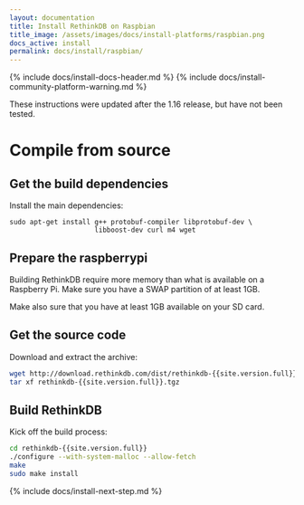 ```yaml
---
layout: documentation
title: Install RethinkDB on Raspbian
title_image: /assets/images/docs/install-platforms/raspbian.png
docs_active: install
permalink: docs/install/raspbian/
---
```

{% include docs/install-docs-header.md %}
{% include docs/install-community-platform-warning.md %}

These instructions were updated after the 1.16 release, but have not been tested.

# Compile from source #

## Get the build dependencies ##

Install the main dependencies:

```
sudo apt-get install g++ protobuf-compiler libprotobuf-dev \
                     libboost-dev curl m4 wget
```

## Prepare the raspberrypi ##

Building RethinkDB require more memory than what is available on a Raspberry Pi.
Make sure you have a SWAP partition of at least 1GB.

Make also sure that you have at least 1GB available on your SD card.


## Get the source code ##

Download and extract the archive:

```bash
wget http://download.rethinkdb.com/dist/rethinkdb-{{site.version.full}}.tgz
tar xf rethinkdb-{{site.version.full}}.tgz
```

## Build RethinkDB ##

Kick off the build process:

```bash
cd rethinkdb-{{site.version.full}}
./configure --with-system-malloc --allow-fetch
make
sudo make install
```

{% include docs/install-next-step.md %}
